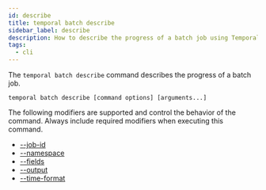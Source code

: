 ```yaml
---
id: describe
title: temporal batch describe
sidebar_label: describe
description: How to describe the progress of a batch job using Temporal CLI.
tags:
  - cli
---
```


The `temporal batch describe` command describes the progress of a batch job.

`temporal batch describe [command options] [arguments...]`

The following modifiers are supported and control the behavior of the command.
Always include required modifiers when executing this command.

- [--job-id](/temporal-cli/modifiers#--job-id)
- [--namespace](/temporal-cli/modifiers#--namespace)
- [--fields](/temporal-cli/modifiers#--fields)
- [--output](/temporal-cli/modifiers#--output)
- [--time-format](/temporal-cli/modifiers#--time-format)
